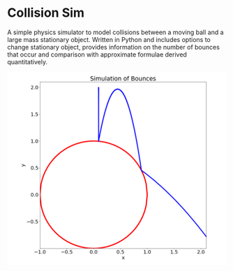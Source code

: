 # Collision Sim

A simple physics simulator to model collisions between a moving ball and a large mass stationary object. Written in Python and includes options to change stationary object, provides information on the number of bounces that occur and comparison with approximate formulae derived quantitatively.

![Collision Sim](preview.png)
